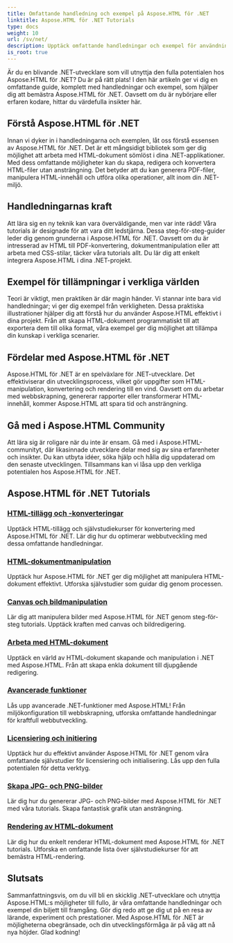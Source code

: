 ```yaml
---
title: Omfattande handledning och exempel på Aspose.HTML för .NET
linktitle: Aspose.HTML för .NET Tutorials
type: docs
weight: 10
url: /sv/net/
description: Upptäck omfattande handledningar och exempel för användning av Aspose.HTML för .NET. Släpp lös kraften i Aspose.HTML för att förbättra dina .NET-utvecklingsfärdigheter.
is_root: true
---
```


Är du en blivande .NET-utvecklare som vill utnyttja den fulla potentialen hos Aspose.HTML för .NET? Du är på rätt plats! I den här artikeln ger vi dig en omfattande guide, komplett med handledningar och exempel, som hjälper dig att bemästra Aspose.HTML för .NET. Oavsett om du är nybörjare eller erfaren kodare, hittar du värdefulla insikter här.

## Förstå Aspose.HTML för .NET

Innan vi dyker in i handledningarna och exemplen, låt oss förstå essensen av Aspose.HTML för .NET. Det är ett mångsidigt bibliotek som ger dig möjlighet att arbeta med HTML-dokument sömlöst i dina .NET-applikationer. Med dess omfattande möjligheter kan du skapa, redigera och konvertera HTML-filer utan ansträngning. Det betyder att du kan generera PDF-filer, manipulera HTML-innehåll och utföra olika operationer, allt inom din .NET-miljö.

## Handledningarnas kraft

Att lära sig en ny teknik kan vara överväldigande, men var inte rädd! Våra tutorials är designade för att vara ditt ledstjärna. Dessa steg-för-steg-guider leder dig genom grunderna i Aspose.HTML för .NET. Oavsett om du är intresserad av HTML till PDF-konvertering, dokumentmanipulation eller att arbeta med CSS-stilar, täcker våra tutorials allt. Du lär dig att enkelt integrera Aspose.HTML i dina .NET-projekt.

## Exempel för tillämpningar i verkliga världen

Teori är viktigt, men praktiken är där magin händer. Vi stannar inte bara vid handledningar; vi ger dig exempel från verkligheten. Dessa praktiska illustrationer hjälper dig att förstå hur du använder Aspose.HTML effektivt i dina projekt. Från att skapa HTML-dokument programmatiskt till att exportera dem till olika format, våra exempel ger dig möjlighet att tillämpa din kunskap i verkliga scenarier.

## Fördelar med Aspose.HTML för .NET

Aspose.HTML för .NET är en spelväxlare för .NET-utvecklare. Det effektiviserar din utvecklingsprocess, vilket gör uppgifter som HTML-manipulation, konvertering och rendering till en vind. Oavsett om du arbetar med webbskrapning, genererar rapporter eller transformerar HTML-innehåll, kommer Aspose.HTML att spara tid och ansträngning.

## Gå med i Aspose.HTML Community

Att lära sig är roligare när du inte är ensam. Gå med i Aspose.HTML-communityt, där likasinnade utvecklare delar med sig av sina erfarenheter och insikter. Du kan utbyta idéer, söka hjälp och hålla dig uppdaterad om den senaste utvecklingen. Tillsammans kan vi låsa upp den verkliga potentialen hos Aspose.HTML för .NET.

## Aspose.HTML för .NET Tutorials

### [HTML-tillägg och -konverteringar](./html-extensions-and-conversions/)
Upptäck HTML-tillägg och självstudiekurser för konvertering med Aspose.HTML för .NET. Lär dig hur du optimerar webbutveckling med dessa omfattande handledningar.
### [HTML-dokumentmanipulation](./html-document-manipulation/)
Upptäck hur Aspose.HTML för .NET ger dig möjlighet att manipulera HTML-dokument effektivt. Utforska självstudier som guidar dig genom processen.
### [Canvas och bildmanipulation](./canvas-and-image-manipulation/)
Lär dig att manipulera bilder med Aspose.HTML för .NET genom steg-för-steg tutorials. Upptäck kraften med canvas och bildredigering.
### [Arbeta med HTML-dokument](./working-with-html-documents/)
Upptäck en värld av HTML-dokument skapande och manipulation i .NET med Aspose.HTML. Från att skapa enkla dokument till djupgående redigering.
### [Avancerade funktioner](./advanced-features/)
Lås upp avancerade .NET-funktioner med Aspose.HTML! Från miljökonfiguration till webbskrapning, utforska omfattande handledningar för kraftfull webbutveckling.
### [Licensiering och initiering](./licensing-and-initialization/)
Upptäck hur du effektivt använder Aspose.HTML för .NET genom våra omfattande självstudier för licensiering och initialisering. Lås upp den fulla potentialen för detta verktyg.
### [Skapa JPG- och PNG-bilder](./generate-jpg-and-png-images/)
Lär dig hur du genererar JPG- och PNG-bilder med Aspose.HTML för .NET med våra tutorials. Skapa fantastisk grafik utan ansträngning.
### [Rendering av HTML-dokument](./rendering-html-documents/)
Lär dig hur du enkelt renderar HTML-dokument med Aspose.HTML för .NET tutorials. Utforska en omfattande lista över självstudiekurser för att bemästra HTML-rendering.

## Slutsats
Sammanfattningsvis, om du vill bli en skicklig .NET-utvecklare och utnyttja Aspose.HTML:s möjligheter till fullo, är våra omfattande handledningar och exempel din biljett till framgång. Gör dig redo att ge dig ut på en resa av lärande, experiment och prestationer. Med Aspose.HTML för .NET är möjligheterna obegränsade, och din utvecklingsförmåga är på väg att nå nya höjder. Glad kodning!